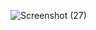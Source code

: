 ![Screenshot (27)](https://github.com/user-attachments/assets/df5d5d8e-d242-44b5-aa56-8524c2504000)
